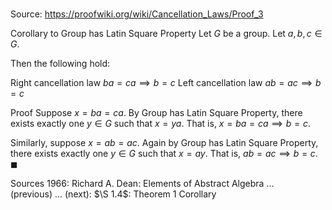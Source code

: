 # 

Source: https://proofwiki.org/wiki/Cancellation_Laws/Proof_3

Corollary to Group has Latin Square Property
Let $G$ be a group.
Let $a, b, c \in G$.

Then the following hold:

Right cancellation law
$b a = c a \implies b = c$
Left cancellation law
$a b = a c \implies b = c$


Proof
Suppose $x = b a = c a$.
By Group has Latin Square Property, there exists exactly one $y \in G$ such that $x = y a$.
That is, $x = b a = c a \implies b = c$.

Similarly, suppose $x = a b = a c$.
Again by Group has Latin Square Property, there exists exactly one $y \in G$ such that $x = a y$.
That is, $a b = a c \implies b = c$.
$\blacksquare$


Sources
1966: Richard A. Dean: Elements of Abstract Algebra ... (previous) ... (next): $\S 1.4$: Theorem $1$ Corollary




